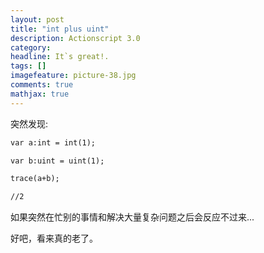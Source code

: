 ```yaml
---
layout: post
title: "int plus uint"
description: Actionscript 3.0
category: 
headline: It`s great!.
tags: []
imagefeature: picture-38.jpg
comments: true
mathjax: true
---
```


突然发现:

~~~ html
var a:int = int(1);

var b:uint = uint(1);

trace(a+b);

//2
~~~

如果突然在忙别的事情和解决大量复杂问题之后会反应不过来...

好吧，看来真的老了。


